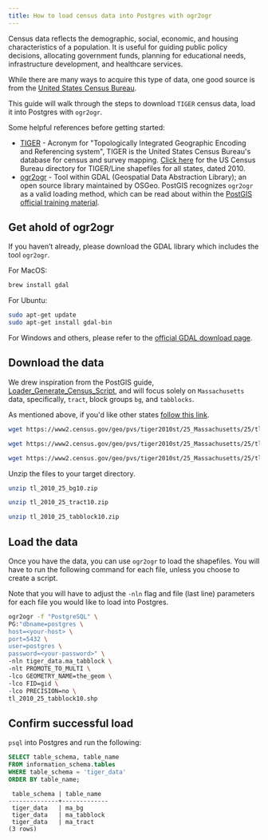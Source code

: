 ```yaml
---
title: How to load census data into Postgres with ogr2ogr
---
```


Census data reflects the demographic, social, economic, and housing characteristics of a population.
It is useful for guiding public policy decisions, allocating government funds, planning for educational needs, infrastructure development, and healthcare services.

While there are many ways to acquire this type of data, one good source is from the [United States Census Bureau](https://www.census.gov/).

This guide will walk through the steps to download `TIGER` census data, load it into Postgres with `ogr2ogr`.

Some helpful references before getting started:
- [TIGER](https://www.census.gov/programs-surveys/geography/guidance/tiger-data-products-guide.html#:~:text=TIGER%20stands%20for%20the%20Topologically,data%20as%20the%20primary%20source.) - Acronym for "Topologically Integrated Geographic Encoding and Referencing system", TIGER is the United States Census Bureau's database for census and survey mapping. [Click here](https://www2.census.gov/geo/pvs/tiger2010st/) for the US Census Bureau directory for TIGER/Line shapefiles for all states, dated 2010.
- [ogr2ogr](https://gdal.org/programs/ogr2ogr.html) - Tool within GDAL (Geospatial Data Abstraction Library); an open source library maintained by OSGeo. PostGIS recognizes `ogr2ogr` as a valid loading method, which can be read about within the [PostGIS official training material](https://postgis.net/workshops/postgis-intro/loading_data.html#loading-with-ogr2ogr).

## Get ahold of ogr2ogr

If you haven’t already, please download the GDAL library which includes the tool `ogr2ogr`.

For MacOS:
```bash
brew install gdal
```

For Ubuntu:
```bash
sudo apt-get update
sudo apt-get install gdal-bin
```

For Windows and others, please refer to the [official GDAL download page](https://gdal.org/download.html#download).

## Download the data

We drew inspiration from the PostGIS guide, [Loader_Generate_Census_Script](https://postgis.net/docs/Loader_Generate_Census_Script.html), and will focus solely on `Massachusetts` data, specifically, `tract`, block groups `bg`, and `tabblocks`.

As mentioned above, if you'd like other states [follow this link](https://www2.census.gov/geo/pvs/tiger2010st/).

```bash
wget https://www2.census.gov/geo/pvs/tiger2010st/25_Massachusetts/25/tl_2010_25_bg10.zip
```
```bash
wget https://www2.census.gov/geo/pvs/tiger2010st/25_Massachusetts/25/tl_2010_25_tract10.zip
```
```bash
wget https://www2.census.gov/geo/pvs/tiger2010st/25_Massachusetts/25/tl_2010_25_tabblock10.zip
```

Unzip the files to your target directory.

```bash
unzip tl_2010_25_bg10.zip
```
```bash
unzip tl_2010_25_tract10.zip
```
```bash
unzip tl_2010_25_tabblock10.zip
```

## Load the data

Once you have the data, you can use `ogr2ogr` to load the shapefiles.
You will have to run the following command for each file, unless you choose to create a script.

Note that you will have to adjust the `-nln` flag and file (last line) parameters for each file you would like to load into Postgres.

```bash
ogr2ogr -f "PostgreSQL" \
PG:"dbname=postgres \
host=<your-host> \
port=5432 \
user=postgres \
password=<your-password>" \
-nln tiger_data.ma_tabblock \
-nlt PROMOTE_TO_MULTI \
-lco GEOMETRY_NAME=the_geom \
-lco FID=gid \
-lco PRECISION=no \
tl_2010_25_tabblock10.shp
```

## Confirm successful load

`psql` into Postgres and run the following:

```sql
SELECT table_schema, table_name
FROM information_schema.tables
WHERE table_schema = 'tiger_data'
ORDER BY table_name;
```
```text
 table_schema | table_name
--------------+-------------
 tiger_data   | ma_bg
 tiger_data   | ma_tabblock
 tiger_data   | ma_tract
(3 rows)
```
